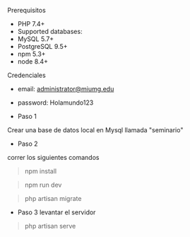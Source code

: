 Prerequisitos
* PHP 7.4+
* Supported databases:
* MySQL 5.7+
* PostgreSQL 9.5+
* npm 5.3+
* node 8.4+

Credenciales
* email: administrator@miumg.edu
* password: Holamundo123

* Paso 1

Crear una base de datos local en Mysql llamada "seminario"

* Paso 2

correr los siguientes comandos

> npm install

> npm run dev

> php artisan migrate

* Paso 3 
levantar el servidor 

> php artisan serve
